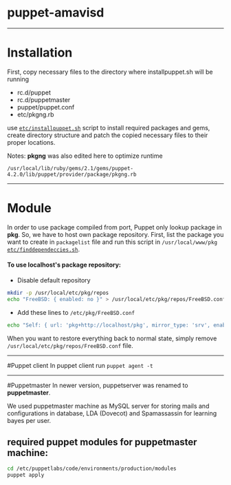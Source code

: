 # puppet-amavisd
---
# Installation
First, copy necessary files to the directory where installpuppet.sh will be running

- rc.d/puppet
- rc.d/puppetmaster
- puppet/puppet.conf
- etc/pkgng.rb

use [`etc/installpuppet.sh`](https://github.com/biggun002/puppet-amavisd/blob/master/etc/installpuppet.sh) script to install required packages and gems, create directory structure and patch the copied necessary files to their proper locations.


Notes: 
**pkgng** was also edited here to optimize runtime
```
/usr/local/lib/ruby/gems/2.1/gems/puppet-4.2.0/lib/puppet/provider/package/pkgng.rb
```

---

# Module
In order to use package compiled from port, Puppet only lookup package in **pkg**. So, we have to host own package repository. First, list the package you want to create in `packagelist` file and run this script in `/usr/local/www/pkg` 
[`etc/finddependeccies.sh`](https://github.com/biggun002/puppet-amavisd/blob/master/etc/finddependencies.sh).

#### To use localhost's package repository:

* Disable default repository

```bash
mkdir -p /usr/local/etc/pkg/repos
echo "FreeBSD: { enabled: no }" > /usr/local/etc/pkg/repos/FreeBSD.conf
```
* Add these lines to `/etc/pkg/FreeBSD.conf`

```bash
echo "Self: { url: 'pkg+http://localhost/pkg', mirror_type: 'srv', enabled: yes }" > /usr/local/etc/pkg/repos/FreeBSD.conf
```
When you want to restore everything back to normal state, simply remove `/usr/local/etc/pkg/repos/FreeBSD.conf` file.

---

#Puppet client
In puppet client run 
`puppet agent -t`

---
#Puppetmaster
In newer version, puppetserver was renamed to **puppetmaster**.

We used puppetmaster machine as MySQL server for storing mails and configurations in database, LDA (Dovecot) and Spamassassin for learning bayes per user.

required puppet modules for puppetmaster machine:
- 
```bash
cd /etc/puppetlabs/code/environments/production/modules
puppet apply 
```
